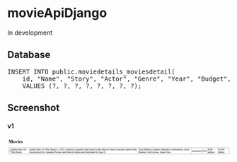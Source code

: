# movieApiDjango
<p>In development</p>

## Database 
<pre>
INSERT INTO public.moviedetails_moviesdetail(
	id, "Name", "Story", "Actor", "Genre", "Year", "Budget", "BoxOfficeCollection")
	VALUES (?, ?, ?, ?, ?, ?, ?, ?);
</pre>

## Screenshot 
#### v1 
<img src="https://raw.githubusercontent.com/akashbadole/movieApiDjango/main/screeshot%20v1%20-%20postgresql%20database%20data.png" alt="moviesapi in django - in development">